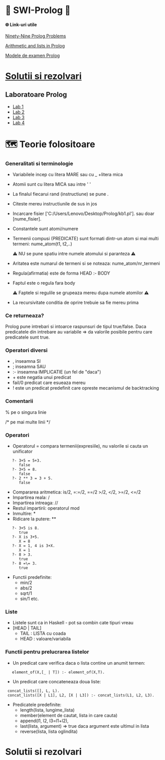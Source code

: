 # :owl: SWI-Prolog :owl:

#### 	:globe_with_meridians: Link-uri utile
[Ninety-Nine Prolog Problems](https://www.ic.unicamp.br/~meidanis/courses/mc336/problemas-prolog/)

[Arithmetic and lists in Prolog](https://faculty.nps.edu/ncrowe/book/chap5.html)

[Modele de examen Prolog](https://drive.google.com/drive/folders/1c2Li1PU1xak6993LknH6oQkThiCiLNK9?fbclid=IwAR3ouvZHxrnJtRuCzbSM1-yWcgQ9YAxM3XLQFghMv8NObWT5siTYIMxtk3A)

# [Solutii si rezolvari](#solutii-si-rezolvari) 

## Laboratoare Prolog

* [Lab 1](https://github.com/DimaOanaTeodora/Prolog-Classes/blob/main/Prolog1.pdf)
* [Lab 2](https://github.com/DimaOanaTeodora/Prolog-Classes/blob/main/Prolog2.pdf)
* [Lab 3](https://github.com/DimaOanaTeodora/Prolog-Classes/blob/main/Prolog3.pdf)
* [Lab 4](https://github.com/DimaOanaTeodora/Prolog-Classes/blob/main/Prolog4.pdf)

# :world_map: Teorie folositoare 

### Generalitati si terminologie

- Variabilele incep cu litera MARE sau cu _ +litera mica
- Atomii sunt cu litera MICA sau intre ' '
- La finalul fiecarui rand (instructiune) se pune .
- Citeste mereu instructiunile de sus in jos
- Incarcare fisier ['C:/Users/Lenovo/Desktop/Prolog/kb1.pl']. sau doar [nume_fisier].
- Constantele sunt atomi/numere
- Termenii compusi (PREDICATE) sunt formati dintr-un atom si mai multi termeni: nume_atom(t1, t2,..)

  :warning: NU se pune spatiu intre numele atomului si paranteza :warning:
  
- Aritatea este numarul de termeni si se noteaza: nume_atom/nr_termeni
- Regula(afirmatia) este de forma HEAD :- BODY
- Faptul este o regula fara body

  :warning: Faptele si regulile se grupeaza mereu dupa numele atomilor :warning:
 
- La recursivitate conditia de oprire trebuie sa fie mereu prima
  
### Ce returneaza?

Prolog pune intrebari si intoarce raspunsuri de tipul true/false. Daca predicatele din intrebare au variabile => da valorile posibile pentru care predicatele sunt true.

### Operatori diversi

- , inseamna SI
- ; inseamna SAU
- :- inseamna IMPLICATIE (un fel de "daca")
- \+ este negatia unui predicat 
- fail/0 predicat care esueaza mereu
- ! este un predicat predefinit care opreste mecanismul de backtracking

### Comentarii

% pe o singura linie 

/* pe mai multe linii */

### Operatori

- Operatorul = compara termenii(expresiile), nu valorile si cauta un unificator
```
   ?- 3+5 = 5+3.
      false
   ?- 3+5 = 8. 
      false
   ?- 2 ** 3 = 3 + 5.
      false
 ```
- Compararea aritmetica: is/2, =:=/2, =\=/2 >/2, </2, >=/2, <=/2
- Impartirea reala: /
- Impartirea intreaga: //
- Restul impartirii: operatorul mod
- Inmultire: * 
- Ridicare la putere: ** 
```
   ?- 3+5 is 8.
      true
   ?- X is 3+5.
      X = 8
   ?- X = 1, 4 is 3+X.
      X = 1
   ?- 8 > 3.
      true
   ?- 8 =\= 3.
      true
 ```
- Functii predefinite: 
  - min/2
  - abs/2
  - sqrt/1
  - sin/1 etc.

### Liste

- Listele sunt ca in Haskell - pot sa combin cate tipuri vreau
- [HEAD | TAIL]
  - TAIL : LISTA cu coada
  - HEAD : valoare/variabila

### Functii pentru prelucrarea listelor

- Un predicat care verifica daca o lista contine un anumit termen:
 ```element_of(X,[X | _]).
    element_of(X,[_ | T]) :- element_of(X,T).
 ```
- Un predicat care concateneaza doua liste:
 ```
  concat_lists([], L, L).
  concat_lists([X | L1], L2, [X | L3]) :- concat_lists(L1, L2, L3).
 ```
- Predicatele predefinite:
  - length(lista, lungime_lista)
  - member(element de cautat, lista in care cauta)
  - append(l1, l2, l3=l1+l2),
  - last(lista, argument) => true daca argument este ultimul in lista
  - reverse(lista, lista oglindita)

# Solutii si rezolvari 

